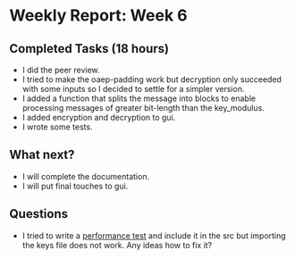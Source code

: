 # Weekly Report: Week 6

## Completed Tasks (18 hours)
* I did the peer review.
* I tried to make the oaep-padding work but decryption only succeeded with some inputs so I decided to settle for a simpler version.
* I added a function that splits the message into blocks to enable processing messages of greater bit-length than the key_modulus.
* I added encryption and decryption to gui.
* I wrote some tests.

## What next?
* I will complete the documentation.
* I will put final touches to gui.

## Questions
* I tried to write a [performance test](https://github.com/SiniCode/keysmith/blob/main/src/tests/performance_test.py) and include it in the src but importing the keys file does not work. Any ideas how to fix it?

